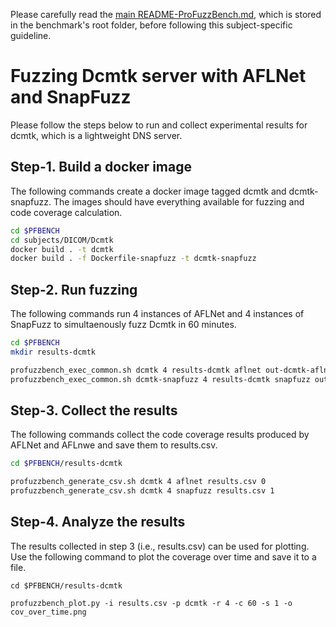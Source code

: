 Please carefully read the [main README-ProFuzzBench.md](../../../README-ProFuzzBench.md), which is stored in the benchmark's root folder, before following this subject-specific guideline.

# Fuzzing Dcmtk server with AFLNet and SnapFuzz
Please follow the steps below to run and collect experimental results for dcmtk, which is a lightweight DNS server.

## Step-1. Build a docker image
The following commands create a docker image tagged dcmtk and dcmtk-snapfuzz. The images should have everything available for fuzzing and code coverage calculation.

```bash
cd $PFBENCH
cd subjects/DICOM/Dcmtk
docker build . -t dcmtk
docker build . -f Dockerfile-snapfuzz -t dcmtk-snapfuzz
```

## Step-2. Run fuzzing
The following commands run 4 instances of AFLNet and 4 instances of SnapFuzz to simultaenously fuzz Dcmtk in 60 minutes.

```bash
cd $PFBENCH
mkdir results-dcmtk

profuzzbench_exec_common.sh dcmtk 4 results-dcmtk aflnet out-dcmtk-aflnet "-P DICOM -D 10000 -E -K -m none -t 5000" 3600 5 &
profuzzbench_exec_common.sh dcmtk-snapfuzz 4 results-dcmtk snapfuzz out-dcmtk-snapfuzz "-P DICOM -D 10000 -E -K -m none -t 5000" 3600 5
```

## Step-3. Collect the results
The following commands collect the  code coverage results produced by AFLNet and AFLnwe and save them to results.csv.

```bash
cd $PFBENCH/results-dcmtk

profuzzbench_generate_csv.sh dcmtk 4 aflnet results.csv 0
profuzzbench_generate_csv.sh dcmtk 4 snapfuzz results.csv 1
```

## Step-4. Analyze the results
The results collected in step 3 (i.e., results.csv) can be used for plotting. Use the following command to plot the coverage over time and save it to a file.

```
cd $PFBENCH/results-dcmtk

profuzzbench_plot.py -i results.csv -p dcmtk -r 4 -c 60 -s 1 -o cov_over_time.png
```
